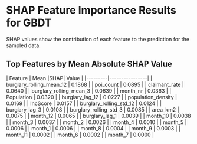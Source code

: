 # SHAP Feature Importance Results for GBDT

SHAP values show the contribution of each feature to the prediction for the sampled data.

## Top Features by Mean Absolute SHAP Value

| Feature | Mean |SHAP| Value |
|---------|----------------|
| burglary_rolling_mean_12 | 0.1868       |
| poi_count | 0.0895       |
| claimant_rate | 0.0640       |
| burglary_rolling_mean_3 | 0.0639       |
| month_nr | 0.0363       |
| Population | 0.0320       |
| burglary_lag_12 | 0.0227       |
| population_density | 0.0169       |
| IncScore | 0.0157       |
| burglary_rolling_std_12 | 0.0124       |
| burglary_lag_3 | 0.0108       |
| burglary_rolling_std_3 | 0.0085       |
| area_km2 | 0.0075       |
| month_12 | 0.0065       |
| burglary_lag_1 | 0.0039       |
| month_10 | 0.0038       |
| month_3 | 0.0037       |
| month_2 | 0.0026       |
| month_4 | 0.0010       |
| month_5 | 0.0006       |
| month_1 | 0.0006       |
| month_8 | 0.0004       |
| month_9 | 0.0003       |
| month_11 | 0.0002       |
| month_6 | 0.0002       |
| month_7 | 0.0000       |

